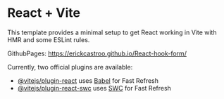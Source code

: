 # React + Vite

This template provides a minimal setup to get React working in Vite with HMR and some ESLint rules.

GithubPages: https://erickcastroo.github.io/React-hook-form/

Currently, two official plugins are available:

- [@vitejs/plugin-react](https://github.com/vitejs/vite-plugin-react/blob/main/packages/plugin-react/README.md) uses [Babel](https://babeljs.io/) for Fast Refresh
- [@vitejs/plugin-react-swc](https://github.com/vitejs/vite-plugin-react-swc) uses [SWC](https://swc.rs/) for Fast Refresh
